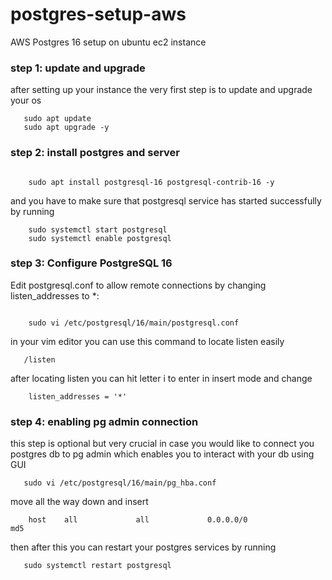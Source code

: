 # postgres-setup-aws
AWS Postgres 16 setup on ubuntu ec2 instance

### step 1: update and upgrade
after setting up your instance the very first step is to update and upgrade your os 

 ```
    sudo apt update
    sudo apt upgrade -y
   ```

### step 2: install postgres and server

```

    sudo apt install postgresql-16 postgresql-contrib-16 -y

```

and you have to make sure that postgresql service has started successfully by running

```
    sudo systemctl start postgresql
    sudo systemctl enable postgresql

```   

### step 3: Configure PostgreSQL 16
Edit postgresql.conf to allow remote connections by changing listen_addresses to *:

```

    sudo vi /etc/postgresql/16/main/postgresql.conf

```
in your vim editor you can use this command to locate listen easily

```
   /listen

```   

after locating listen you can hit letter i to enter in insert mode and change 

```
    listen_addresses = '*'

```

### step 4: enabling pg admin connection
this step is optional but very crucial in case you would like to connect you postgres db to pg admin which enables you to interact with your db using GUI

```
   sudo vi /etc/postgresql/16/main/pg_hba.conf

```

move all the way down and insert 

```
    host    all             all             0.0.0.0/0               md5

```

then after this you can restart your postgres services by running

```
   sudo systemctl restart postgresql

```   



